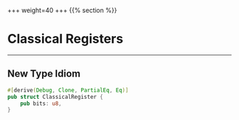 +++
weight=40
+++
{{% section %}}
# Classical Registers
---
## New Type Idiom
```rust
#[derive(Debug, Clone, PartialEq, Eq)]
pub struct ClassicalRegister {
    pub bits: u8,
}
```